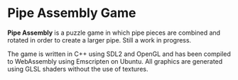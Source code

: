 # Pipe Assembly Game
**Pipe Assembly** is a puzzle game in which pipe pieces are combined and rotated in order to create a larger pipe. Still a work in progress.

The game is written in C++ using SDL2 and OpenGL and has been compiled to WebAssembly using Emscripten on Ubuntu. All graphics are generated using GLSL shaders without the use of textures.
